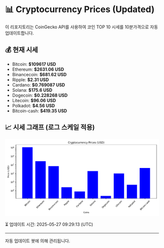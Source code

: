 
# 📊 Cryptocurrency Prices (Updated)

이 리포지토리는 CoinGecko API를 사용하여 코인 TOP 10 시세를 10분가격으로 자동 업데이트합니다.

## 💰 현재 시세
- Bitcoin: **$109617 USD**
- Ethereum: **$2631.06 USD**
- Binancecoin: **$681.62 USD**
- Ripple: **$2.31 USD**
- Cardano: **$0.769087 USD**
- Solana: **$175.6 USD**
- Dogecoin: **$0.228268 USD**
- Litecoin: **$96.06 USD**
- Polkadot: **$4.56 USD**
- Bitcoin-cash: **$419.35 USD**

## 📈 시세 그래프 (로그 스케일 적용)
![Crypto Prices](crypto_prices.png)

⏳ 업데이트 시간: 2025-05-27 09:29:13 (UTC)

---
자동 업데이트 봇에 의해 관리됩니다.
